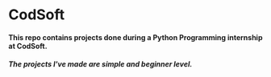 # CodSoft
#### This repo contains projects done during a Python Programming internship at CodSoft.
##### The projects I've made are simple and beginner level.

